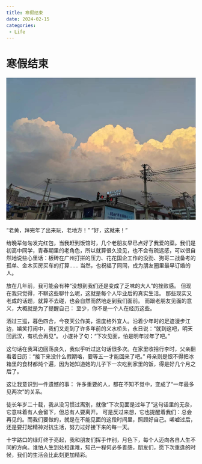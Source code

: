 ```yaml
---
title: 寒假结束
date: 2024-02-15
categories:
 - Life
---
```


<!---->

# 寒假结束

![mmexport1708252365937](./assets/mmexport1708252365937.jpg)

“老黄，拜完年了出来玩，老地方！” “好，这就来！” 

给晚辈匆匆发完红包，当我赶到饭馆时，几个老朋友早已点好了我爱的菜。我们是初高中同学，青春期里的老角色，所以就算很久没见，也不会有疏远感，可以很自然地说些心里话：板砖在广州打拼的压力、花花国企工作的没劲、狗哥二战备考的孤单、金木买房买车的打算...... 当然，也祝福了同同，成为朋友圈里最早订婚的人。 

放在几年前，我可能会有种“没想到我们还是变成了乏味的大人”的挫败感。 但现在我只觉得，不聊这些聊什么呢，这就是每个人毕业后的真实生活。 那些现实又老成的话题，就算不去碰，也会自然而然地走到我们面前。 而跟老朋友见面的意义，大概就是为了提醒自己： 至少，你不是一个人在经历这些。 

酒过三巡，暮色四合，今夜天公作美，温度格外宜人。沿着少年时的足迹漫步江边，嬉笑打闹中，我们又走到了许多年前的义水桥头，永日说：“就到这吧，明天回武汉，有机会再见”。 小遂补了句：“下次见面，怕是明年过年了吧。” 

这句话在我耳边回荡良久，我似乎听过这句话很多次。在家里收拾行李时，父亲翻看着日历：“接下来没什么假期咯，要等五一才能回来了吧。” 母亲则是恨不得把冰箱里的食材都炖个遍，因为她知道她的儿子下一次吃到家里的饭，得是好几个月之后了。 

这让我意识到一件遗憾的事： 许多重要的人，都在不知不觉中，变成了“一年最多见两次”的关系。 

徒长年岁二十载，我从没习惯过离别，就像“下次见面是过年了”这句话里的无奈， 它意味着有人会留下，但总有人要离开。 可是反过来想，它也提醒着我们：总会再见的。而我们要做的，就是在不能见面的这段时间里，照顾好自己。唏嘘过后，还是要打起精神对抗生活，努力过好接下来的每一天。 

十字路口的绿灯终于亮起，我和朋友们挥手作别，月色下，每个人迈向各自人生不同的方向。谁怕人生到处相逢难，知己一程何必多善感，朋友们，愿下次重逢的时候，我们的生活会比此刻更加精彩。


